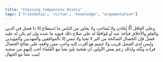 ```yaml
---
title: "Choosing Companions Wisely"
tags: ['friendship', 'virtue', 'knowledge', "argumentation"]
---
```


 وعلى العاقل ألَّا يُخَادن ولا يُصَاحب ولا يجاور من الناس ما استطاع إلا ذا فضل في الدين والعلم والأخلاق فيأخذ عنه أو مُوافقًا له على صلاح ذلك فيؤيد ما عنده وإن لم يكن له عليه فضلٌ فإن الخصال الصالحة من البر لا تحيا ولا تنمي إلا بالموافقين والمهذبين والمؤيدين  وليس لذي الفضل قريب ولا حميم هو أقرب إليه وأحب ممن وافقه على صَالح الخصَال فزاده وثَبَّتَه ولذلك زعم بعض الأولين أن صُحبة بليدٍ نشأ مع العُلماء أحب إليهم من صحبة لبيب نشأ مع الجهال
